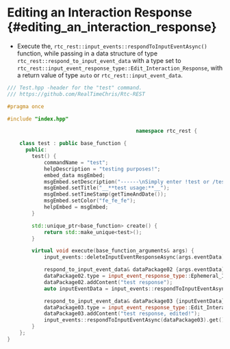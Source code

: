 Editing an Interaction Response {#editing_an_interaction_response}
============
- Execute the, `rtc_rest::input_events::respondToInputEventAsync()` function, while passing in a data structure of type `rtc_rest::respond_to_input_event_data` with a type set	to `rtc_rest::input_event_response_type::Edit_Interaction_Response`, with a return value of type `auto` or `rtc_rest::input_event_data`.

```cpp
/// Test.hpp -header for the "test" command.
/// https://github.com/RealTimeChris/Rtc-REST

#pragma once

#include "index.hpp"

										  namespace rtc_rest {

	class test : public base_function {
	  public:
		test() {
			commandName = "test";
			helpDescription = "testing purposes!";
			embed_data msgEmbed;
			msgEmbed.setDescription("------\nSimply enter !test or /test!\n------");
			msgEmbed.setTitle("__**test usage:**__");
			msgEmbed.setTimeStamp(getTimeAndDate());
			msgEmbed.setColor("fe_fe_fe");
			helpEmbed = msgEmbed;
		}

		std::unique_ptr<base_function> create() {
			return std::make_unique<test>();
		}

		virtual void execute(base_function_arguments& args) {
			input_events::deleteInputEventResponseAsync(args.eventData).get();

			respond_to_input_event_data& dataPackage02 {args.eventData};
			dataPackage02.type = input_event_response_type::Ephemeral_Interaction_Response;
			dataPackage02.addContent("test response");
			auto inputEventData = input_events::respondToInputEventAsync(dataPackage02).get();

			respond_to_input_event_data& dataPackage03 {inputEventData};
			dataPackage03.type = input_event_response_type::Edit_Interaction_Response;
			dataPackage03.addContent("test response, edited!");
			input_events::respondToInputEventAsync(dataPackage03).get();
		}
	};
}
```
